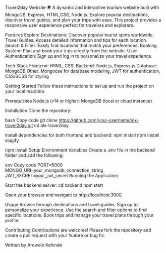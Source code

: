 Travel2day Website 🌍
A dynamic and interactive tourism website built with MongoDB, Express, HTML,CSS, Node.js. Explore popular destinations, discover travel guides, and plan your trips with ease. This project provides a responsive user experience perfect for travelers and explorers.

Features
Explore Destinations: Discover popular tourist spots worldwide.
Travel Guides: Access detailed information and tips for each location.
Search & Filter: Easily find locations that match your preferences.
Booking System: Plan and book your trips directly from the website.
User Authentication: Sign up and log in to personalize your travel experience.

Tech Stack
Frontend: HRML, CSS.
Backend: Node.js, Express.js
Database: MongoDB
Other: Mongoose for database modeling, JWT for authentication, CSS/SCSS for styling

Getting Started
Follow these instructions to set up and run the project on your local machine.

Prerequisites
Node.js (v14 or higher)
MongoDB (local or cloud instance)

Installation
Clone the repository:

bash
Copy code
git clone https://github.com/your-username/alx-travel2day.git
cd alx-trave2day

Install dependencies for both frontend and backend:
npm install
npm install slugify

npm install
Setup Environment Variables
Create a .env file in the backend folder and add the following:

env
Copy code
PORT=5000
MONGO_URI=your_mongodb_connection_string
JWT_SECRET=your_jwt_secret
Running the Application

Start the backend server:
cd backend
npm start


Open your browser and navigate to http://localhost:3000.

Usage
Browse through destinations and travel guides.
Sign up to personalize your experience.
Use the search and filter options to find specific locations.
Book trips and manage your travel plans through your profile.

Contributing
Contributions are welcome! Please fork the repository and create a pull request with your feature or bug fix.

Written by Arowolo Kehinde
